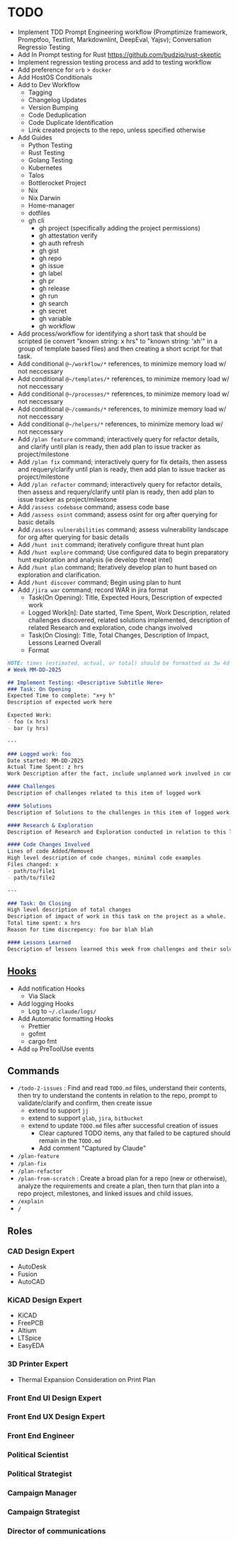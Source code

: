 # TODO

- Implement TDD Prompt Engineering workflow (Promptimize framework, Promptfoo, Textlint, Markdownlint, DeepEval, Yajsv);  Conversation Regressio Testing
- Add In Prompt testing for Rust https://github.com/budziq/rust-skeptic
- Implement regression testing process and add to testing workflow
- Add preference for `orb` > `docker`
- Add HostOS Conditionals
- Add to Dev Workflow
  - Tagging
  - Changelog Updates
  - Version Bumping
  - Code Deduplication
  - Code Duplicate Identification
  - Link created projects to the repo, unless specified otherwise
- Add Guides
  - Python Testing
  - Rust Testing
  - Golang Testing
  - Kubernetes
  - Talos
  - Bottlerocket Project
  - Nix
  - Nix Darwin
  - Home-manager
  - dotfiles
  - gh cli
    - gh project (specifically adding the project permissions)
    - gh attestation verify
    - gh auth refresh
    - gh gist
    - gh repo
    - gh issue
    - gh label
    - gh pr
    - gh release
    - gh run
    - gh search
    - gh secret
    - gh variable
    - gh workflow
- Add process/workflow for identifying a short task that should be scripted (ie convert "known string: x hrs" to "known string: 'xh'" in a group of template based files) and then creating a short script for that task.
- Add conditional `@~/workflow/*` references, to minimize memory load w/ not neccessary
- Add conditional `@~/templates/*` references, to minimize memory load w/ not neccessary
- Add conditional `@~/processes/*` references, to minimize memory load w/ not neccessary
- Add conditional `@~/commands/*` references, to minimize memory load w/ not neccessary
- Add conditional `@~/helpers/*` references, to minimize memory load w/ not neccessary
- Add `/plan feature` command; interactively query for refactor details, and clarify until plan is ready, then add plan to issue tracker as project/milestone
- Add `/plan fix` command; interactively query for fix details, then assess and requery/clarify until plan is ready, then add plan to issue tracker as project/milestone
- Add `/plan refactor` command; interactively query for refactor details, then assess and requery/clarify until plan is ready, then add plan to issue tracker as project/milestone
- Add `/assess codebase` command; assess code base
- Add `/assess osint` command; assess osint for org after querying for basic details
- Add `/assess vulnerabilities` command; assess vulnerability landscape for org after querying for basic details
- Add `/hunt init` command; iteratively configure threat hunt plan
- Add `/hunt explore` command; Use configured data to begin preparatory hunt exploration and analysis (ie develop threat intel)
- Add `/hunt plan` command; Iteratively develop plan to hunt based on exploration and clarification.
- Add `/hunt discover` command; Begin using plan to hunt
- Add `/jira war` command; record WAR in jira format
  - Task(On Opening): Title, Expected Hours, Description of expected work
  - Logged Work[n]: Date started, Time Spent, Work Description, related challenges discovered, related solutions implemented, description of related Research and exploration, code changs involved
  - Task(On Closing): Title, Total Changes, Description of Impact, Lessons Learned Overall
  - Format
```markdown
NOTE: times (estimated, actual, or total) should be formatted as 3w 4d 12h, and should be enclosed in quotes
# Week MM-DD-2025

## Implement Testing: <Descriptive Subtitle Here>
### Task: On Opening
Expected Time to complete: "x+y h"
Description of expected work here

Expected Work:
- foo (x hrs)
- bar (y hrs)

---

### Logged work: foo
Date started: MM-DD-2025
Actual Time Spent: z hrs
Work Description after the fact, include unplanned work involved in completing this

#### Challenges
Description of challenges related to this item of logged work

#### Solutions
Description of Solutions to the challenges in this item of logged work

#### Research & Exploration
Description of Research and Exploration conducted in relation to this logged work.

#### Code Changes Involved
Lines of code Added/Removed
High level description of code changes, minimal code examples
Files changed: x
- path/to/file1
- path/to/file2

---

### Task: On Closing
High level description of total changes
Description of impact of work in this task on the project as a whole.
Total time spent: x hrs
Reason for time discrepency: foo bar blah blah

#### Lessons Learned
Description of lessons learned this week from challenges and their solutions.
```

## [Hooks](https://docs.anthropic.com/en/docs/claude-code/hooks)

- Add notification Hooks
  - Via Slack
- Add logging Hooks
  - Log to `~/.claude/logs/`
- Add Automatic formatting Hooks
  - Prettier
  - gofmt
  - cargo fmt
- Add `op` PreToolUse events

## Commands

- `/todo-2-issues` : Find and read `TODO.md` files, understand their contents, then try to understand the contents in relation to the repo, prompt to validate/clarify and confirm, then create issue
  - extend to support `jj`
  - extend to support `glab`, `jira`, `bitbucket`
  - extend to update `TODO.md` files after successful creation of issues
    - Clear captured TODO items, any that failed to be captured should remain in the `TODO.md`
    - Add comment "Captured by Claude"
- `/plan-feature`
- `/plan-fix`
- `/plan-refactor`
- `/plan-from-scratch` : Create a broad plan for a repo (new or otherwise), analyze the requirements and create a plan, then turn that plan into a repo project, milestones, and linked issues and child issues.
- `/explain`
- `/`

## Roles

### CAD Design Expert 
- AutoDesk
- Fusion
- AutoCAD

### KiCAD Design Expert 
- KiCAD
- FreePCB
- Altium
- LTSpice
- EasyEDA

### 3D Printer Expert 
- Thermal Expansion Consideration on Print Plan

### Front End UI Design Expert

### Front End UX Design Expert

### Front End Engineer

### Political Scientist

### Political Strategist

### Campaign Manager

### Campaign Strategist

### Director of communications
